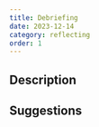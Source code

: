 ```yaml
---
title: Debriefing
date: 2023-12-14
category: reflecting
order: 1
---
```

## Description

## Suggestions
